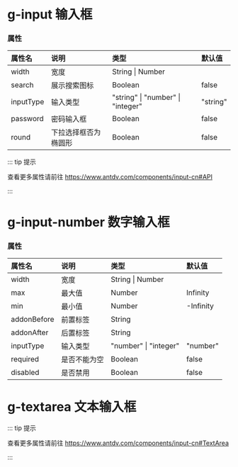 # g-input 输入框

### 属性

| 属性名          | 说明                 | 类型                 | 默认值                 |
| :-------------- | :------------------- | :------------------- | :------------------- |
| width         | 宽度           | String \| Number           |             |
| search        | 展示搜索图标           | Boolean           | false            |
| inputType     | 输入类型           | "string" \| "number" \| "integer" | "string"         |
| password     | 密码输入框           | Boolean | false     |
| round         | 下拉选择框否为椭圆形            | Boolean      | false            |


::: tip 提示

查看更多属性请前往 https://www.antdv.com/components/input-cn#API

:::


# g-input-number 数字输入框

### 属性

| 属性名          | 说明                 | 类型                 | 默认值                 |
| :-------------- | :------------------- | :------------------- | :------------------- |
| width         | 宽度           | String \| Number           |             |
| max         | 最大值           | Number           | Infinity            |
| min         | 最小值           | Number           | -Infinity            |
| addonBefore   | 前置标签           | String           |             |
| addonAfter   | 后置标签           | String           |             |
| inputType     | 输入类型           | "number" \| "integer"      | "number"            |
| required     | 是否不能为空           | Boolean      | false            |
| disabled     | 是否禁用           | Boolean      | false            |

# g-textarea 文本输入框


::: tip 提示

查看更多属性请前往 https://www.antdv.com/components/input-cn#TextArea

:::
